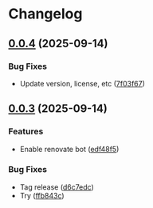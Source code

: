 # Changelog

## [0.0.4](https://github.com/dizco/laravel-unicons/compare/v0.0.3...v0.0.4) (2025-09-14)


### Bug Fixes

* Update version, license, etc ([7f03f67](https://github.com/dizco/laravel-unicons/commit/7f03f6737cacd58f1989e7a80228c9f528edc593))

## [0.0.3](https://github.com/dizco/laravel-unicons/compare/v0.0.2...v0.0.3) (2025-09-14)


### Features

* Enable renovate bot ([edf48f5](https://github.com/dizco/laravel-unicons/commit/edf48f516abaf8faeabe0579f42bc0dfb908ccb4))


### Bug Fixes

* Tag release ([d6c7edc](https://github.com/dizco/laravel-unicons/commit/d6c7edcf0c1ce243ffe6b3841ef8b64f24c20ac0))
* Try ([ffb843c](https://github.com/dizco/laravel-unicons/commit/ffb843c38c018072917208e977d4ee42e4ac7511))
